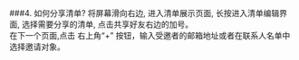 ###4. 如何分享清单?
将屏幕滑向右边, 进入清单展示页面, 长按进入清单编辑界面, 选择需要分享的清单, 点击共享好友右边的加号。
<br/>在下一个页面,点击 右上角“+” 按钮，输入受邀者的邮箱地址或者在联系人名单中选择邀请对象。

